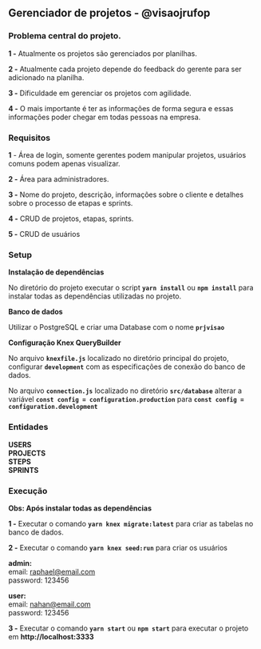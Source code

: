 ## Gerenciador de projetos - @visaojrufop

### Problema central do projeto.

**1 -** Atualmente os projetos são gerenciados por planilhas.  

**2 -** Atualmente cada projeto depende do feedback do gerente para ser adicionado na planilha.  

**3 -** Dificuldade em gerenciar os projetos com agilidade.  

**4 -** O mais importante é ter as informações de forma segura e essas informações poder chegar em todas pessoas na empresa. 

### Requisitos

**1** - Área de login, somente gerentes podem manipular projetos, usuários comuns podem apenas visualizar.

**2 -** Área para administradores.  

**3 -** Nome do projeto, descrição, informações sobre o cliente e detalhes sobre o processo de etapas e sprints.  

**4 -** CRUD de projetos, etapas, sprints.  

**5 -** CRUD de usuários

### Setup

**Instalação de dependências**  

No diretório do projeto executar o script **`yarn install`** ou **`npm install`** para instalar todas as dependências utilizadas no projeto.

**Banco de dados**

Utilizar o PostgreSQL e criar uma Database com o nome **`prjvisao`**

**Configuração Knex QueryBuilder**

No arquivo **`knexfile.js`** localizado no diretório principal do projeto, configurar **`development`** com as especificações de conexão do banco de dados.  

No arquivo **`connection.js`** localizado no diretório **`src/database`** alterar a variável **`const config = configuration.production`** para **`const config = configuration.development`**

### Entidades 

**USERS**  
**PROJECTS**  
**STEPS**  
**SPRINTS**

### Execução

**Obs: Após instalar todas as dependências**

**1 -** Executar o comando **`yarn knex migrate:latest`** para criar as tabelas no banco de dados.  

**2 -** Executar o comando **`yarn knex seed:run`** para criar os usuários

**admin:**  
email: raphael@email.com  
password: 123456

**user:**  
email: nahan@email.com  
password: 123456

**3 -** Executar o comando **`yarn start`** ou **`npm start`** para executar o projeto em **http://localhost:3333**
